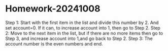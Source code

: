 # Homework-20241008
Step 1: Start with the first item in the list and divide this number by 2. And set account=0. If it can, to increase account into 1, then go to Step 2.
Step 2: Move to the next item in the list, but if there are no more items then go to Step 3, and increase account into 1,and go back to Step 2.
Step 3: The account number is the even numbers and end.
